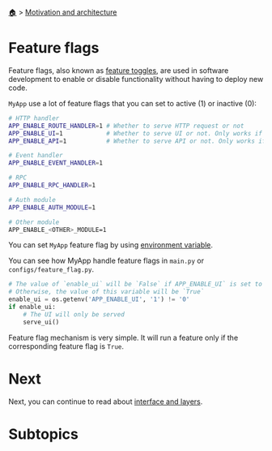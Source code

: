 <!--startTocHeader-->
[🏠](../README.md) > [Motivation and architecture](README.md)
# Feature flags
<!--endTocHeader-->

Feature flags, also known as [feature toggles](https://en.wikipedia.org/wiki/Feature_toggle), are used in software development to enable or disable functionality without having to deploy new code.

`MyApp` use a lot of feature flags that you can set to active (1) or inactive (0):

```bash
# HTTP handler
APP_ENABLE_ROUTE_HANDLER=1 # Whether to serve HTTP request or not
APP_ENABLE_UI=1            # Whether to serve UI or not. Only works if APP_ENABLE_ROUTE_HANDLER==1
APP_ENABLE_API=1           # Whether to serve API or not. Only works if APP_ENABLE_ROUTE_HANDLER==1

# Event handler
APP_ENABLE_EVENT_HANDLER=1

# RPC
APP_ENABLE_RPC_HANDLER=1

# Auth module
APP_ENABLE_AUTH_MODULE=1

# Other module
APP_ENABLE_<OTHER>_MODULE=1
```

You can set `MyApp` feature flag by using [environment variable](https://en.wikipedia.org/wiki/Environment_variable).

You can see how MyApp handle feature flags in `main.py` or `configs/feature_flag.py`.

```python
# The value of `enable_ui` will be `False` if APP_ENABLE_UI` is set to `0`.
# Otherwise, the value of this variable will be `True`
enable_ui = os.getenv('APP_ENABLE_UI', '1') != '0'
if enable_ui:
    # The UI will only be served
    serve_ui()
```

Feature flag mechanism is very simple. It will run a feature only if the corresponding feature flag is `True`.

# Next

Next, you can continue to read about [interface and layers](interface-and-layers.md).

# Subtopics
<!--startTocSubtopic-->
<!--endTocSubtopic-->